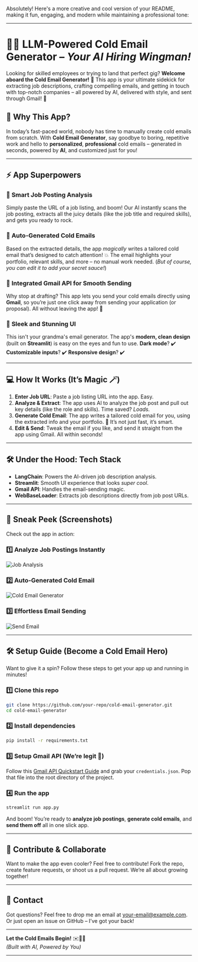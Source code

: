 Absolutely! Here's a more creative and cool version of your README, making it fun, engaging, and modern while maintaining a professional tone:

---

# 💼🚀 **LLM-Powered Cold Email Generator** – *Your AI Hiring Wingman!*

Looking for skilled employees or trying to land that perfect gig? **Welcome aboard the Cold Email Generator!** 🎉 This app is your ultimate sidekick for extracting job descriptions, crafting compelling emails, and getting in touch with top-notch companies – all powered by AI, delivered with style, and sent through Gmail! 💌

## 🎯 **Why This App?**

In today’s fast-paced world, nobody has time to manually create cold emails from scratch. With **Cold Email Generator**, say goodbye to boring, repetitive work and hello to **personalized**, **professional** cold emails – generated in seconds, powered by **AI**, and customized just for you!

---

## ⚡ **App Superpowers**

### 🧠 **Smart Job Posting Analysis**
Simply paste the URL of a job listing, and boom! Our AI instantly scans the job posting, extracts all the juicy details (like the job title and required skills), and gets you ready to rock.

### 📝 **Auto-Generated Cold Emails**
Based on the extracted details, the app *magically* writes a tailored cold email that’s designed to catch attention! 💥 The email highlights your portfolio, relevant skills, and more – no manual work needed. (*But of course, you can edit it to add your secret sauce!*)

### 📧 **Integrated Gmail API for Smooth Sending**
Why stop at drafting? This app lets you send your cold emails directly using **Gmail**, so you’re just one click away from sending your application (or proposal). All without leaving the app! 🎯

### 🌈 **Sleek and Stunning UI**
This isn't your grandma's email generator. The app's **modern, clean design** (built on **Streamlit**) is easy on the eyes and fun to use. **Dark mode**? ✔️ **Customizable inputs**? ✔️ **Responsive design**? ✔️

---

## 💻 **How It Works** (It’s Magic 🪄)

1. **Enter Job URL**: Paste a job listing URL into the app. Easy.
2. **Analyze & Extract**: The app uses AI to analyze the job post and pull out key details (like the role and skills). Time saved? *Loads.*
3. **Generate Cold Email**: The app writes a tailored cold email for you, using the extracted info and your portfolio. 💬 It’s not just fast, it’s smart.
4. **Edit & Send**: Tweak the email if you like, and send it straight from the app using Gmail. All within seconds!

---

## 🛠 **Under the Hood: Tech Stack**

- **LangChain**: Powers the AI-driven job description analysis.
- **Streamlit**: Smooth UI experience that looks *super cool*.
- **Gmail API**: Handles the email-sending magic.
- **WebBaseLoader**: Extracts job descriptions directly from job post URLs.

---

## 🎨 **Sneak Peek** (Screenshots)

Check out the app in action:

### 1️⃣ **Analyze Job Postings Instantly**  
![Job Analysis](images/job_analysis.png)

### 2️⃣ **Auto-Generated Cold Email**  
![Cold Email Generator](images/cold_email_editor.png)

### 3️⃣ **Effortless Email Sending**  
![Send Email](images/email_confirmation.png)

---

## 🛠️ **Setup Guide (Become a Cold Email Hero)**

Want to give it a spin? Follow these steps to get your app up and running in minutes!

### 1️⃣ Clone this repo

```bash
git clone https://github.com/your-repo/cold-email-generator.git
cd cold-email-generator
```

### 2️⃣ Install dependencies

```bash
pip install -r requirements.txt
```

### 3️⃣ Setup Gmail API (We’re legit 🎯)

Follow this [Gmail API Quickstart Guide](https://developers.google.com/gmail/api/quickstart/python) and grab your `credentials.json`. Pop that file into the root directory of the project.

### 4️⃣ Run the app

```bash
streamlit run app.py
```

And boom! You’re ready to **analyze job postings**, **generate cold emails**, and **send them off** all in one slick app.

---

## 🌟 **Contribute & Collaborate**

Want to make the app even cooler? Feel free to contribute! Fork the repo, create feature requests, or shoot us a pull request. We’re all about growing together!

---

## 📧 **Contact**

Got questions? Feel free to drop me an email at [your-email@example.com](mailto:your-email@example.com). Or just open an issue on GitHub – I’ve got your back!

---

**Let the Cold Emails Begin!** ✉️🚀✨  
*(Built with AI, Powered by You)*

---
